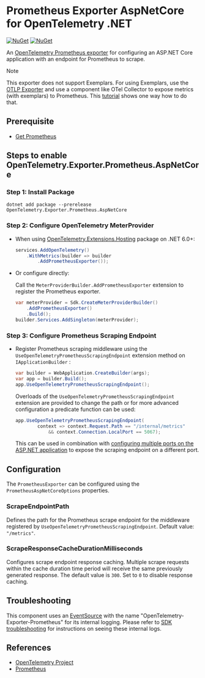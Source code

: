 # Prometheus Exporter AspNetCore for OpenTelemetry .NET

[![NuGet](https://img.shields.io/nuget/v/OpenTelemetry.Exporter.Prometheus.AspNetCore.svg)](https://www.nuget.org/packages/OpenTelemetry.Exporter.Prometheus.AspNetCore)
[![NuGet](https://img.shields.io/nuget/dt/OpenTelemetry.Exporter.Prometheus.AspNetCore.svg)](https://www.nuget.org/packages/OpenTelemetry.Exporter.Prometheus.AspNetCore)

An [OpenTelemetry Prometheus exporter](https://github.com/open-telemetry/opentelemetry-specification/blob/main/specification/metrics/sdk_exporters/prometheus.md)
for configuring an ASP.NET Core application with an endpoint for Prometheus
to scrape.

> [!NOTE]
> This exporter does not support Exemplars. For using Exemplars, use the [OTLP
Exporter](../OpenTelemetry.Exporter.OpenTelemetryProtocol/README.md) and use a
component like OTel Collector to expose metrics (with exemplars) to Prometheus.
This [tutorial](../../docs/metrics/exemplars/README.md) shows one way how to do that.

## Prerequisite

* [Get Prometheus](https://prometheus.io/docs/introduction/first_steps/)

## Steps to enable OpenTelemetry.Exporter.Prometheus.AspNetCore

### Step 1: Install Package

```shell
dotnet add package --prerelease OpenTelemetry.Exporter.Prometheus.AspNetCore
```

### Step 2: Configure OpenTelemetry MeterProvider

* When using
  [OpenTelemetry.Extensions.Hosting](../OpenTelemetry.Extensions.Hosting/README.md)
  package on .NET 6.0+:

    ```csharp
    services.AddOpenTelemetry()
        .WithMetrics(builder => builder
            .AddPrometheusExporter());
    ```

* Or configure directly:

    Call the `MeterProviderBuilder.AddPrometheusExporter` extension to
    register the Prometheus exporter.

    ```csharp
    var meterProvider = Sdk.CreateMeterProviderBuilder()
        .AddPrometheusExporter()
        .Build();
    builder.Services.AddSingleton(meterProvider);
    ```

### Step 3: Configure Prometheus Scraping Endpoint

* Register Prometheus scraping middleware using the
  `UseOpenTelemetryPrometheusScrapingEndpoint` extension method
  on `IApplicationBuilder` :

    ```csharp
    var builder = WebApplication.CreateBuilder(args);
    var app = builder.Build();
    app.UseOpenTelemetryPrometheusScrapingEndpoint();
    ```

    Overloads of the `UseOpenTelemetryPrometheusScrapingEndpoint` extension are
    provided to change the path or for more advanced configuration a predicate
    function can be used:

    ```csharp
    app.UseOpenTelemetryPrometheusScrapingEndpoint(
            context => context.Request.Path == "/internal/metrics"
                && context.Connection.LocalPort == 5067);
    ```

    This can be used in combination with
    [configuring multiple ports on the ASP.NET application](https://learn.microsoft.com/aspnet/core/fundamentals/servers/kestrel/endpoints)
    to expose the scraping endpoint on a different port.

## Configuration

The `PrometheusExporter` can be configured using the `PrometheusAspNetCoreOptions`
properties.

### ScrapeEndpointPath

Defines the path for the Prometheus scrape endpoint for the middleware
registered by
`UseOpenTelemetryPrometheusScrapingEndpoint`. Default value: `"/metrics"`.

### ScrapeResponseCacheDurationMilliseconds

Configures scrape endpoint response caching. Multiple scrape requests within the
cache duration time period will receive the same previously generated response.
The default value is `300`. Set to `0` to disable response caching.

## Troubleshooting

This component uses an
[EventSource](https://docs.microsoft.com/dotnet/api/system.diagnostics.tracing.eventsource)
with the name "OpenTelemetry-Exporter-Prometheus" for its internal logging.
Please refer to [SDK
troubleshooting](../OpenTelemetry/README.md#troubleshooting) for instructions on
seeing these internal logs.

## References

* [OpenTelemetry Project](https://opentelemetry.io/)
* [Prometheus](https://prometheus.io)
